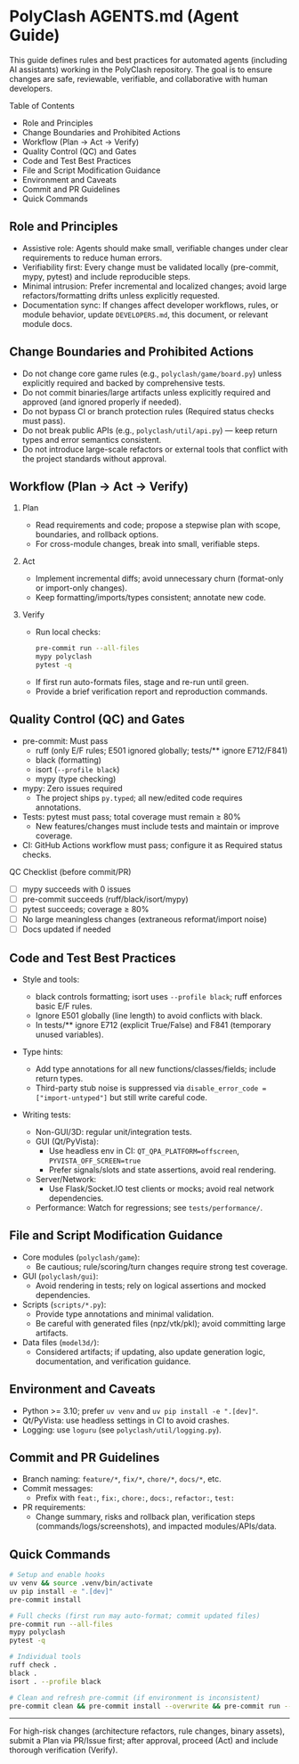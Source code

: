 # PolyClash AGENTS.md (Agent Guide)

This guide defines rules and best practices for automated agents (including AI assistants) working in the PolyClash repository. The goal is to ensure changes are safe, reviewable, verifiable, and collaborative with human developers.

Table of Contents
- Role and Principles
- Change Boundaries and Prohibited Actions
- Workflow (Plan → Act → Verify)
- Quality Control (QC) and Gates
- Code and Test Best Practices
- File and Script Modification Guidance
- Environment and Caveats
- Commit and PR Guidelines
- Quick Commands

## Role and Principles

- Assistive role: Agents should make small, verifiable changes under clear requirements to reduce human errors.
- Verifiability first: Every change must be validated locally (pre-commit, mypy, pytest) and include reproducible steps.
- Minimal intrusion: Prefer incremental and localized changes; avoid large refactors/formatting drifts unless explicitly requested.
- Documentation sync: If changes affect developer workflows, rules, or module behavior, update `DEVELOPERS.md`, this document, or relevant module docs.

## Change Boundaries and Prohibited Actions

- Do not change core game rules (e.g., `polyclash/game/board.py`) unless explicitly required and backed by comprehensive tests.
- Do not commit binaries/large artifacts unless explicitly required and approved (and ignored properly if needed).
- Do not bypass CI or branch protection rules (Required status checks must pass).
- Do not break public APIs (e.g., `polyclash/util/api.py`) — keep return types and error semantics consistent.
- Do not introduce large-scale refactors or external tools that conflict with the project standards without approval.

## Workflow (Plan → Act → Verify)

1. Plan
   - Read requirements and code; propose a stepwise plan with scope, boundaries, and rollback options.
   - For cross-module changes, break into small, verifiable steps.

2. Act
   - Implement incremental diffs; avoid unnecessary churn (format-only or import-only changes).
   - Keep formatting/imports/types consistent; annotate new code.

3. Verify
   - Run local checks:
     ```bash
     pre-commit run --all-files
     mypy polyclash
     pytest -q
     ```
   - If first run auto-formats files, stage and re-run until green.
   - Provide a brief verification report and reproduction commands.

## Quality Control (QC) and Gates

- pre-commit: Must pass
  - ruff (only E/F rules; E501 ignored globally; tests/** ignore E712/F841)
  - black (formatting)
  - isort (`--profile black`)
  - mypy (type checking)
- mypy: Zero issues required
  - The project ships `py.typed`; all new/edited code requires annotations.
- Tests: pytest must pass; total coverage must remain ≥ 80%
  - New features/changes must include tests and maintain or improve coverage.
- CI: GitHub Actions workflow must pass; configure it as Required status checks.

QC Checklist (before commit/PR)
- [ ] mypy succeeds with 0 issues
- [ ] pre-commit succeeds (ruff/black/isort/mypy)
- [ ] pytest succeeds; coverage ≥ 80%
- [ ] No large meaningless changes (extraneous reformat/import noise)
- [ ] Docs updated if needed

## Code and Test Best Practices

- Style and tools:
  - black controls formatting; isort uses `--profile black`; ruff enforces basic E/F rules.
  - Ignore E501 globally (line length) to avoid conflicts with black.
  - In tests/** ignore E712 (explicit True/False) and F841 (temporary unused variables).

- Type hints:
  - Add type annotations for all new functions/classes/fields; include return types.
  - Third-party stub noise is suppressed via `disable_error_code = ["import-untyped"]` but still write careful code.

- Writing tests:
  - Non-GUI/3D: regular unit/integration tests.
  - GUI (Qt/PyVista):
    - Use headless env in CI: `QT_QPA_PLATFORM=offscreen`, `PYVISTA_OFF_SCREEN=true`
    - Prefer signals/slots and state assertions, avoid real rendering.
  - Server/Network:
    - Use Flask/Socket.IO test clients or mocks; avoid real network dependencies.
  - Performance: Watch for regressions; see `tests/performance/`.

## File and Script Modification Guidance

- Core modules (`polyclash/game`):
  - Be cautious; rule/scoring/turn changes require strong test coverage.
- GUI (`polyclash/gui`):
  - Avoid rendering in tests; rely on logical assertions and mocked dependencies.
- Scripts (`scripts/*.py`):
  - Provide type annotations and minimal validation.
  - Be careful with generated files (npz/vtk/pkl); avoid committing large artifacts.
- Data files (`model3d/`):
  - Considered artifacts; if updating, also update generation logic, documentation, and verification guidance.

## Environment and Caveats

- Python >= 3.10; prefer `uv venv` and `uv pip install -e ".[dev]"`.
- Qt/PyVista: use headless settings in CI to avoid crashes.
- Logging: use `loguru` (see `polyclash/util/logging.py`).

## Commit and PR Guidelines

- Branch naming: `feature/*`, `fix/*`, `chore/*`, `docs/*`, etc.
- Commit messages:
  - Prefix with `feat:`, `fix:`, `chore:`, `docs:`, `refactor:`, `test:`
- PR requirements:
  - Change summary, risks and rollback plan, verification steps (commands/logs/screenshots), and impacted modules/APIs/data.

## Quick Commands

```bash
# Setup and enable hooks
uv venv && source .venv/bin/activate
uv pip install -e ".[dev]"
pre-commit install

# Full checks (first run may auto-format; commit updated files)
pre-commit run --all-files
mypy polyclash
pytest -q

# Individual tools
ruff check .
black .
isort . --profile black

# Clean and refresh pre-commit (if environment is inconsistent)
pre-commit clean && pre-commit install --overwrite && pre-commit run --all-files
```

---

For high-risk changes (architecture refactors, rule changes, binary assets), submit a Plan via PR/Issue first; after approval, proceed (Act) and include thorough verification (Verify).
